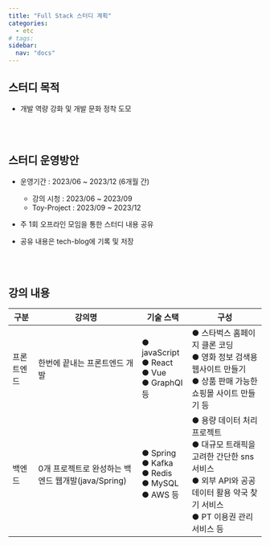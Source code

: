 ```yaml
---
title: "Full Stack 스터디 계획"
categories:
  - etc
# tags:
sidebar:
  nav: "docs"
---
```


## 스터디 목적

- 개발 역량 강화 및 개발 문화 정착 도모
  
<br>
<br>

## 스터디 운영방안

- 운영기간 : 2023/06 ~ 2023/12 (6개월 간)

  - 강의 시청 : 2023/06 ~ 2023/09
  - Toy-Project : 2023/09 ~ 2023/12
- 주 1회 오프라인 모임을 통한 스터디 내용 공유
- 공유 내용은 tech-blog에 기록 및 저장

<br>
<br>

## 강의 내용

|구분|강의명|기술 스택|구성|
|---|---|---|---|
|프론트엔드|한번에 끝내는 프론트엔드 개발|● javaScript <br> ● React <br> ● Vue <br> ● GraphQI 등|● 스타벅스 홈페이지 클론 코딩 <br> ● 영화 정보 검색용 웹사이트 만들기 <br> ● 상품 판매 가능한 쇼핑몰 사이트 만들기 등|
|백엔드|0개 프로젝트로 완성하는 백엔드 웹개발(java/Spring)|● Spring <br> ● Kafka <br> ● Redis <br> ● MySQL <br> ● AWS 등|● 용량 데이터 처리 프로젝트 <br> ● 대규모 트래픽을 고려한 간단한 sns 서비스 <br> ● 외부 API와 공공 데이터 활용 약국 찾기 서비스 <br> ● PT 이용권 관리 서비스 등|
